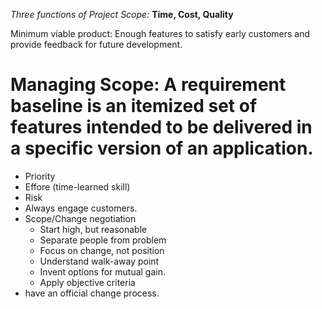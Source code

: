 *Three functions of Project Scope:* 
**Time, Cost, Quality**

Minimum viable product: Enough features to satisfy early customers and provide feedback for future development. 
# Managing Scope: A requirement baseline is an itemized set of features intended to be delivered in a specific version of an application.
- Priority
- Effore (time-learned skill)
- Risk
- Always engage customers. 
- Scope/Change negotiation
    - Start high, but reasonable 
    - Separate people from problem
    - Focus on change, not position
    - Understand walk-away point
    - Invent options for mutual gain.
    - Apply objective criteria
- have an official change process. 

       
